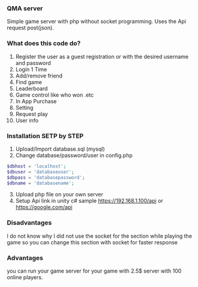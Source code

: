 ### QMA server
Simple game server with php without socket programming. Uses the Api request post(json).
### What does this code do?
1. Register the user as a guest registration or with the desired username and password
2. Login 1 Time
3. Add/remove friend
4. Find game
5. Leaderboard
6. Game control like who won .etc
7. In App Purchase
8. Setting
9. Request play
10. User info
### Installation SETP by STEP

1. Upload/Import database.sql (mysql)
2. Change database/password/user in config.php
```php
$dbhost = 'localhost';
$dbuser = 'databaseuser';
$dbpass = 'databasepassword';
$dbname = 'databasename';
```
3. Upload php file on your own server
4. Setup Api link in unity c#
sample
https://192.168.1.100/api
or
https://google.com/api
### Disadvantages
I do not know why I did not use the socket for the section while playing the game
so you can change this section with socket for faster response
### Advantages
you can run your game server for your game with 2.5$ server with 100 online players.

